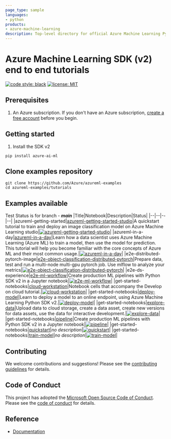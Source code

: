 ```yaml
---
page_type: sample
languages:
- python
products:
- azure-machine-learning
description: Top-level directory for official Azure Machine Learning Python SDK v2 tutorials.
---
```


# Azure Machine Learning SDK (v2) end to end tutorials

[![code style: black](https://img.shields.io/badge/code%20style-black-000000.svg)](https://github.com/psf/black)
[![license: MIT](https://img.shields.io/badge/License-MIT-purple.svg)](../LICENSE)

## Prerequisites

1. An Azure subscription. If you don't have an Azure subscription, [create a free account](https://aka.ms/AMLFree) before you begin.

## Getting started

1. Install the SDK v2

```terminal
pip install azure-ai-ml
```

## Clone examples repository

```terminal
git clone https://github.com/Azure/azureml-examples
cd azureml-examples/tutorials
```

## Examples available

Test Status is for branch - **_main_**
|Title|Notebook|Description|Status|
|--|--|--|--|
|azureml-getting-started|[azureml-getting-started-studio](azureml-getting-started/azureml-getting-started-studio.ipynb)|A quickstart tutorial to train and deploy an image classification model on Azure Machine Learning studio|[![azureml-getting-started-studio](https://github.com/Azure/azureml-examples/actions/workflows/tutorials-azureml-getting-started-azureml-getting-started-studio.yml/badge.svg?branch=main)](https://github.com/Azure/azureml-examples/actions/workflows/tutorials-azureml-getting-started-azureml-getting-started-studio.yml)|
|azureml-in-a-day|[azureml-in-a-day](azureml-in-a-day/azureml-in-a-day.ipynb)|Learn how a data scientist uses Azure Machine Learning (Azure ML) to train a model, then use the model for prediction. This tutorial will help you become familiar with the core concepts of Azure ML and their most common usage.|[![azureml-in-a-day](https://github.com/Azure/azureml-examples/actions/workflows/tutorials-azureml-in-a-day-azureml-in-a-day.yml/badge.svg?branch=main)](https://github.com/Azure/azureml-examples/actions/workflows/tutorials-azureml-in-a-day-azureml-in-a-day.yml)|
|e2e-distributed-pytorch-image|[e2e-object-classification-distributed-pytorch](e2e-distributed-pytorch-image/e2e-object-classification-distributed-pytorch.ipynb)|Prepare data, test and run a multi-node multi-gpu pytorch job. Use mlflow to analyze your metrics|[![e2e-object-classification-distributed-pytorch](https://github.com/Azure/azureml-examples/actions/workflows/tutorials-e2e-distributed-pytorch-image-e2e-object-classification-distributed-pytorch.yml/badge.svg?branch=main)](https://github.com/Azure/azureml-examples/actions/workflows/tutorials-e2e-distributed-pytorch-image-e2e-object-classification-distributed-pytorch.yml)|
|e2e-ds-experience|[e2e-ml-workflow](e2e-ds-experience/e2e-ml-workflow.ipynb)|Create production ML pipelines with Python SDK v2 in a Jupyter notebook|[![e2e-ml-workflow](https://github.com/Azure/azureml-examples/actions/workflows/tutorials-e2e-ds-experience-e2e-ml-workflow.yml/badge.svg?branch=main)](https://github.com/Azure/azureml-examples/actions/workflows/tutorials-e2e-ds-experience-e2e-ml-workflow.yml)|
|get-started-notebooks|[cloud-workstation](get-started-notebooks/cloud-workstation.ipynb)|Notebook cells that accompany the Develop on cloud tutorial.|[![cloud-workstation](https://github.com/Azure/azureml-examples/actions/workflows/tutorials-get-started-notebooks-cloud-workstation.yml/badge.svg?branch=main)](https://github.com/Azure/azureml-examples/actions/workflows/tutorials-get-started-notebooks-cloud-workstation.yml)|
|get-started-notebooks|[deploy-model](get-started-notebooks/deploy-model.ipynb)|Learn to deploy a model to an online endpoint, using Azure Machine Learning Python SDK v2.|[![deploy-model](https://github.com/Azure/azureml-examples/actions/workflows/tutorials-get-started-notebooks-deploy-model.yml/badge.svg?branch=main)](https://github.com/Azure/azureml-examples/actions/workflows/tutorials-get-started-notebooks-deploy-model.yml)|
|get-started-notebooks|[explore-data](get-started-notebooks/explore-data.ipynb)|Upload data to cloud storage, create a data asset, create new versions for data assets, use the data for interactive development.|[![explore-data](https://github.com/Azure/azureml-examples/actions/workflows/tutorials-get-started-notebooks-explore-data.yml/badge.svg?branch=main)](https://github.com/Azure/azureml-examples/actions/workflows/tutorials-get-started-notebooks-explore-data.yml)|
|get-started-notebooks|[pipeline](get-started-notebooks/pipeline.ipynb)|Create production ML pipelines with Python SDK v2 in a Jupyter notebook|[![pipeline](https://github.com/Azure/azureml-examples/actions/workflows/tutorials-get-started-notebooks-pipeline.yml/badge.svg?branch=main)](https://github.com/Azure/azureml-examples/actions/workflows/tutorials-get-started-notebooks-pipeline.yml)|
|get-started-notebooks|[quickstart](get-started-notebooks/quickstart.ipynb)|*no description*|[![quickstart](https://github.com/Azure/azureml-examples/actions/workflows/tutorials-get-started-notebooks-quickstart.yml/badge.svg?branch=main)](https://github.com/Azure/azureml-examples/actions/workflows/tutorials-get-started-notebooks-quickstart.yml)|
|get-started-notebooks|[train-model](get-started-notebooks/train-model.ipynb)|*no description*|[![train-model](https://github.com/Azure/azureml-examples/actions/workflows/tutorials-get-started-notebooks-train-model.yml/badge.svg?branch=main)](https://github.com/Azure/azureml-examples/actions/workflows/tutorials-get-started-notebooks-train-model.yml)|

## Contributing

We welcome contributions and suggestions! Please see the [contributing guidelines](../CONTRIBUTING.mdCONTRIBUTING.md) for details.

## Code of Conduct

This project has adopted the [Microsoft Open Source Code of Conduct](https://opensource.microsoft.com/codeofconduct/). Please see the [code of conduct](../CODE_OF_CONDUCT.md) for details.

## Reference

* [Documentation](https://docs.microsoft.com/azure/machine-learning)